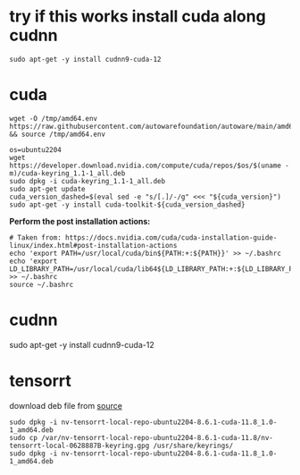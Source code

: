 # try if this works install cuda along cudnn

```
sudo apt-get -y install cudnn9-cuda-12
```
# cuda
```
wget -O /tmp/amd64.env https://raw.githubusercontent.com/autowarefoundation/autoware/main/amd64.env && source /tmp/amd64.env

os=ubuntu2204
wget https://developer.download.nvidia.com/compute/cuda/repos/$os/$(uname -m)/cuda-keyring_1.1-1_all.deb
sudo dpkg -i cuda-keyring_1.1-1_all.deb
sudo apt-get update
cuda_version_dashed=$(eval sed -e "s/[.]/-/g" <<< "${cuda_version}")
sudo apt-get -y install cuda-toolkit-${cuda_version_dashed}
```

**Perform the post installation actions:**
```
# Taken from: https://docs.nvidia.com/cuda/cuda-installation-guide-linux/index.html#post-installation-actions
echo 'export PATH=/usr/local/cuda/bin${PATH:+:${PATH}}' >> ~/.bashrc
echo 'export LD_LIBRARY_PATH=/usr/local/cuda/lib64${LD_LIBRARY_PATH:+:${LD_LIBRARY_PATH}}' >> ~/.bashrc
source ~/.bashrc
```
# cudnn

sudo apt-get -y install cudnn9-cuda-12

# tensorrt
download deb file from [source](https://developer.nvidia.com/nvidia-tensorrt-8x-download)

```
sudo dpkg -i nv-tensorrt-local-repo-ubuntu2204-8.6.1-cuda-11.8_1.0-1_amd64.deb
sudo cp /var/nv-tensorrt-local-repo-ubuntu2204-8.6.1-cuda-11.8/nv-tensorrt-local-0628887B-keyring.gpg /usr/share/keyrings/
sudo dpkg -i nv-tensorrt-local-repo-ubuntu2204-8.6.1-cuda-11.8_1.0-1_amd64.deb
```
